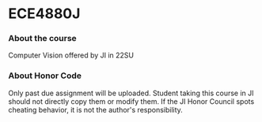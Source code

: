 # ECE4880J
### About the course
Computer Vision offered by JI in 22SU
### About Honor Code
Only past due assignment will be uploaded. Student taking this course in JI should not directly copy them or modify them. If the JI Honor Council spots cheating behavior, it is not the author's responsibility.
